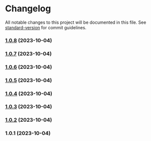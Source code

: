 # Changelog

All notable changes to this project will be documented in this file. See [standard-version](https://github.com/conventional-changelog/standard-version) for commit guidelines.

### [1.0.8](https://github.com/YounHoyoul/test-generator/compare/v1.0.7...v1.0.8) (2023-10-04)

### [1.0.7](https://github.com/YounHoyoul/test-generator/compare/v1.0.6...v1.0.7) (2023-10-04)

### [1.0.6](https://github.com/YounHoyoul/test-generator/compare/v1.0.5...v1.0.6) (2023-10-04)

### [1.0.5](https://github.com/YounHoyoul/test-generator/compare/v1.0.4...v1.0.5) (2023-10-04)

### [1.0.4](https://github.com/YounHoyoul/test-generator/compare/v1.0.3...v1.0.4) (2023-10-04)

### [1.0.3](https://github.com/YounHoyoul/test-generator/compare/v1.0.2...v1.0.3) (2023-10-04)

### [1.0.2](https://github.com/YounHoyoul/test-generator/compare/v1.0.1...v1.0.2) (2023-10-04)

### 1.0.1 (2023-10-04)
